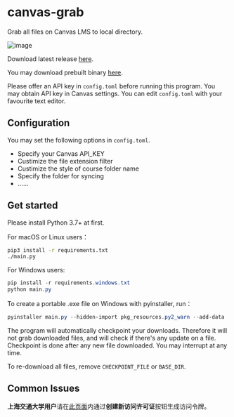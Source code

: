 # canvas-grab

Grab all files on Canvas LMS to local directory.

![image](https://user-images.githubusercontent.com/4198311/75742884-0b7e2180-5d4a-11ea-800a-e57bd2fa42ac.png)

Download latest release
[here](https://github.com/skyzh/canvas_grab/archive/master.zip).

You may download prebuilt binary [here](https://github.com/skyzh/canvas_grab/releases).

Please offer an API key in `config.toml` before running this program.
You may obtain API key in Canvas settings. You can edit `config.toml`
with your favourite text editor.

## Configuration

You may set the following options in `config.toml`.

- Specify your Canvas API_KEY
- Custimize the file extension filter
- Custimize the style of course folder name
- Specify the folder for syncing
- ……

## Get started

Please install Python 3.7+ at first.

For macOS or Linux users：

```bash
pip3 install -r requirements.txt
./main.py
```

For Windows users:
```powershell
pip install -r requirements.windows.txt
python main.py
```

To create a portable .exe file on Windows with pyinstaller, run：

```powershell
pyinstaller main.py --hidden-import pkg_resources.py2_warn --add-data 'config.example.toml;.' --onefile
```


The program will automatically checkpoint your downloads. Therefore
it will not grab downloaded files, and will check if there's any update
on a file. Checkpoint is done after any new file downloaded.
You may interrupt at any time.

To re-download all files, remove `CHECKPOINT_FILE` or `BASE_DIR`.

## Common Issues

**上海交通大学用户**请在[此页面](https://oc.sjtu.edu.cn/profile/settings)内通过**创建新访问许可证**按钮生成访问令牌。
